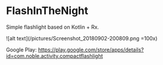 # FlashInTheNight
Simple flashlight based on Kotlin + Rx.

![alt text](/pictures/Screenshot_20180902-200809.png =100x)

Google Play:
https://play.google.com/store/apps/details?id=com.noble.activity.compactflashlight
